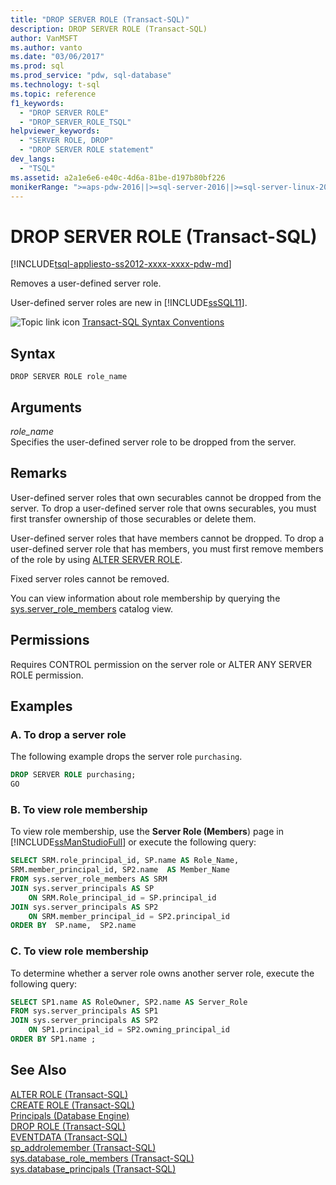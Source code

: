 ```yaml
---
title: "DROP SERVER ROLE (Transact-SQL)"
description: DROP SERVER ROLE (Transact-SQL)
author: VanMSFT
ms.author: vanto
ms.date: "03/06/2017"
ms.prod: sql
ms.prod_service: "pdw, sql-database"
ms.technology: t-sql
ms.topic: reference
f1_keywords:
  - "DROP SERVER ROLE"
  - "DROP_SERVER_ROLE_TSQL"
helpviewer_keywords:
  - "SERVER ROLE, DROP"
  - "DROP SERVER ROLE statement"
dev_langs:
  - "TSQL"
ms.assetid: a2a1e6e6-e40c-4d6a-81be-d197b80bf226
monikerRange: ">=aps-pdw-2016||>=sql-server-2016||>=sql-server-linux-2017||=azuresqldb-mi-current"
---
```

# DROP SERVER ROLE (Transact-SQL)
[!INCLUDE[tsql-appliesto-ss2012-xxxx-xxxx-pdw-md](../../includes/tsql-appliesto-ss2012-xxxx-xxxx-pdw-md.md)]

  Removes a user-defined server role.  
  
 User-defined server roles are new in [!INCLUDE[ssSQL11](../../includes/sssql11-md.md)].  
  
 ![Topic link icon](../../database-engine/configure-windows/media/topic-link.gif "Topic link icon") [Transact-SQL Syntax Conventions](../../t-sql/language-elements/transact-sql-syntax-conventions-transact-sql.md)  
  
## Syntax  
  
```syntaxsql  
DROP SERVER ROLE role_name  
```  
  
## Arguments  
 *role_name*  
 Specifies the user-defined server role to be dropped from the server.  
  
## Remarks  
 User-defined server roles that own securables cannot be dropped from the server. To drop a user-defined server role that owns securables, you must first transfer ownership of those securables or delete them.  
  
 User-defined server roles that have members cannot be dropped. To drop a user-defined server role that has members, you must first remove members of the role by using [ALTER SERVER ROLE](../../t-sql/statements/alter-server-role-transact-sql.md).  
  
 Fixed server roles cannot be removed.  
  
 You can view information about role membership by querying the [sys.server_role_members](../../relational-databases/system-catalog-views/sys-server-role-members-transact-sql.md) catalog view.  
  
## Permissions  
 Requires CONTROL permission on the server role or ALTER ANY SERVER ROLE permission.  
  
## Examples  
  
### A. To drop a server role  
 The following example drops the server role `purchasing`.  
  
```sql  
DROP SERVER ROLE purchasing;  
GO  
```  
  
### B. To view role membership  
 To view role membership, use the **Server Role (Members**) page in [!INCLUDE[ssManStudioFull](../../includes/ssmanstudiofull-md.md)] or execute the following query:  
  
```sql  
SELECT SRM.role_principal_id, SP.name AS Role_Name,   
SRM.member_principal_id, SP2.name  AS Member_Name  
FROM sys.server_role_members AS SRM  
JOIN sys.server_principals AS SP  
    ON SRM.Role_principal_id = SP.principal_id  
JOIN sys.server_principals AS SP2   
    ON SRM.member_principal_id = SP2.principal_id  
ORDER BY  SP.name,  SP2.name  
```  
  
### C. To view role membership  
 To determine whether a server role owns another server role, execute the following query:  
  
```sql  
SELECT SP1.name AS RoleOwner, SP2.name AS Server_Role  
FROM sys.server_principals AS SP1  
JOIN sys.server_principals AS SP2  
    ON SP1.principal_id = SP2.owning_principal_id   
ORDER BY SP1.name ;  
```  
  
## See Also  
 [ALTER ROLE &#40;Transact-SQL&#41;](../../t-sql/statements/alter-role-transact-sql.md)   
 [CREATE ROLE &#40;Transact-SQL&#41;](../../t-sql/statements/create-role-transact-sql.md)   
 [Principals &#40;Database Engine&#41;](../../relational-databases/security/authentication-access/principals-database-engine.md)   
 [DROP ROLE &#40;Transact-SQL&#41;](../../t-sql/statements/drop-role-transact-sql.md)   
 [EVENTDATA &#40;Transact-SQL&#41;](../../t-sql/functions/eventdata-transact-sql.md)   
 [sp_addrolemember &#40;Transact-SQL&#41;](../../relational-databases/system-stored-procedures/sp-addrolemember-transact-sql.md)   
 [sys.database_role_members &#40;Transact-SQL&#41;](../../relational-databases/system-catalog-views/sys-database-role-members-transact-sql.md)   
 [sys.database_principals &#40;Transact-SQL&#41;](../../relational-databases/system-catalog-views/sys-database-principals-transact-sql.md)  
  
  
